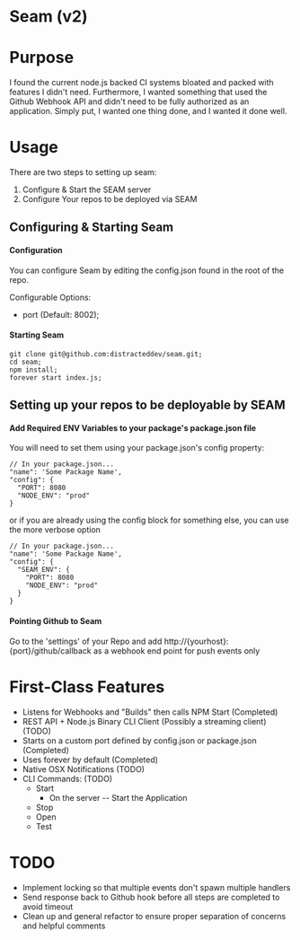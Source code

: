 # Seam (v2)

# Purpose

I found the current node.js backed CI systems bloated and packed with features I didn't need.
Furthermore, I wanted something that used the Github Webhook API and didn't need to be fully
authorized as an application. Simply put, I wanted one thing done, and I wanted it done well.


# Usage

There are two steps to setting up seam:

1. Configure & Start the SEAM server
2. Configure Your repos to be deployed via SEAM

## Configuring & Starting Seam

#### Configuration

You can configure Seam by editing the config.json found in the root of the repo.

Configurable Options:
* port (Default: 8002);

#### Starting Seam

```
git clone git@github.com:distracteddev/seam.git;
cd seam;
npm install;
forever start index.js;
```

## Setting up your repos to be deployable by SEAM

#### Add Required ENV Variables to your package's package.json file

You will need to set them using your package.json's config property:

```
// In your package.json...
"name": 'Some Package Name',
"config": {
  "PORT": 8080
  "NODE_ENV": "prod"
}
```
or if you are already using the config block for something else, you can use the more verbose option
```
// In your package.json...
"name": 'Some Package Name',
"config": {
  "SEAM_ENV": {
    "PORT": 8080
    "NODE_ENV": "prod"
  }
}
```

#### Pointing Github to Seam

Go to the 'settings' of your Repo and add http://{yourhost}:{port}/github/callback as a webhook end point for push events only


# First-Class Features

* Listens for Webhooks and "Builds" then calls NPM Start  (Completed)
* REST API + Node.js Binary CLI Client (Possibly a streaming client) (TODO)
* Starts on a custom port defined by config.json or package.json (Completed)
* Uses forever by default (Completed)
* Native OSX Notifications (TODO)
* CLI Commands:      (TODO)
    * Start
      * On the server -- Start the Application
    * Stop
    * Open
    * Test


# TODO

* Implement locking so that multiple events don't spawn multiple handlers
* Send response back to Github hook before all steps are completed to avoid timeout
* Clean up and general refactor to ensure proper separation of concerns and helpful comments